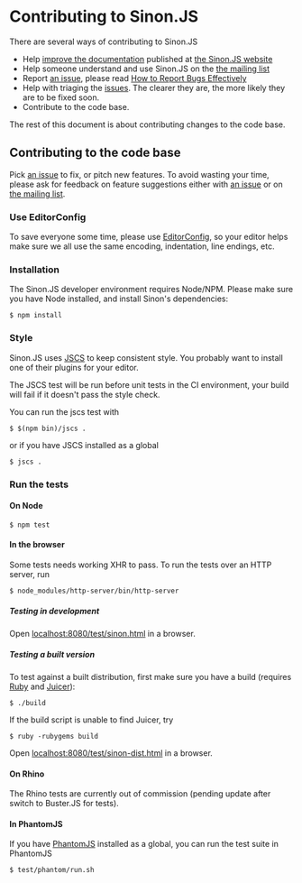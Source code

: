 # Contributing to Sinon.JS

There are several ways of contributing to Sinon.JS

* Help [improve the documentation](https://github.com/sinonjs/sinon-docs) published at [the Sinon.JS website](http://sinonjs.org)
* Help someone understand and use Sinon.JS on the [the mailing list](http://groups.google.com/group/sinonjs)
* Report [an issue](http://github.com/cjohansen/Sinon.JS/issues/new), please read [How to Report Bugs Effectively](http://www.chiark.greenend.org.uk/~sgtatham/bugs.html)
* Help with triaging the [issues](http://github.com/cjohansen/Sinon.JS/issues). The clearer they are, the more likely they are to be fixed soon.
* Contribute to the code base.

The rest of this document is about contributing changes to the code base.

## Contributing to the code base

Pick [an issue](http://github.com/cjohansen/Sinon.JS/issues) to fix, or pitch
new features. To avoid wasting your time, please ask for feedback on feature
suggestions either with [an issue](http://github.com/cjohansen/Sinon.JS/issues/new)
or on [the mailing list](http://groups.google.com/group/sinonjs).

### Use EditorConfig

To save everyone some time, please use [EditorConfig](http://editorconfig.org), so your editor helps make
sure we all use the same encoding, indentation, line endings, etc.

### Installation

The Sinon.JS developer environment requires Node/NPM. Please make sure you have
Node installed, and install Sinon's dependencies:

    $ npm install

### Style

Sinon.JS uses [JSCS](https://github.com/mdevils/node-jscs) to keep consistent style. You probably want to install one of their plugins for your editor.

The JSCS test will be run before unit tests in the CI environment, your build will fail if it doesn't pass the style check.

You can run the jscs test with

```
$ $(npm bin)/jscs .
```

or if you have JSCS installed as a global

```
$ jscs .
```

### Run the tests

#### On Node

    $ npm test

#### In the browser

Some tests needs working XHR to pass. To run the tests over an HTTP server, run

    $ node_modules/http-server/bin/http-server

##### Testing in development

Open [localhost:8080/test/sinon.html](http://localhost:8080/test/sinon.html) in a browser.

##### Testing a built version

To test against a built distribution, first
make sure you have a build (requires [Ruby][ruby] and [Juicer][juicer]):

    $ ./build

[ruby]: https://www.ruby-lang.org/en/
[juicer]: http://rubygems.org/gems/juicer

If the build script is unable to find Juicer, try

    $ ruby -rubygems build

Open [localhost:8080/test/sinon-dist.html](http://localhost:8080/test/sinon-dist.html) in a browser.

#### On Rhino

The Rhino tests are currently out of commission (pending update after switch to
Buster.JS for tests).

#### In PhantomJS

If you have [PhantomJS](http://phantomjs.org) installed as a global, you can run the test suite in PhantomJS

```
$ test/phantom/run.sh
```
